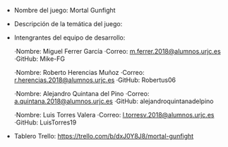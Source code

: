 - Nombre del juego:
    Mortal Gunfight

- Descripción de la temática del juego:
    

- Intengrantes del equipo de desarrollo:
  
    ·Nombre:
      Miguel Ferrer García
    ·Correo:
      m.ferrer.2018@alumnos.urjc.es
    ·GitHub:
      Mike-FG

    ·Nombre:
      Roberto Herencias Muñoz
    ·Correo:
      r.herencias.2018@alumnos.urjc.es
    ·GitHub:
      Robertus06
    
    ·Nombre:
      Alejandro Quintana del Pino
    ·Correo:
      a.quintana.2018@alumnos.urjc.es
    ·GitHub:
      alejandroquintanadelpino
    
    ·Nombre:
      Luis Torres Valera
    ·Correo:
      l.torresv.2018@alumnos.urjc.es
    ·GitHub:
      LuisTorres19

- Tablero Trello:
    https://trello.com/b/dxJ0Y8J8/mortal-gunfight
